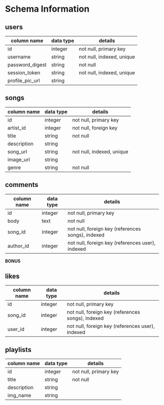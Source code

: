 # Schema Information

## users
column name     | data type | details
----------------|-----------|-----------------------
id              | integer   | not null, primary key
username        | string    | not null, indexed, unique
password_digest | string    | not null
session_token   | string    | not null, indexed, unique
profile_pic_url | string    |

## songs
column name   | data type | details
--------------|-----------|-----------------------
id            | integer   | not null, primary key
artist_id     | integer   | not null, foreign key
title         | string    | not null
description   | string    |
song_url      | string    | not null, indexed, unique
image_url     | string    |
genre         | string    | not null

## comments
column name | data type | details
------------|-----------|-----------------------
id          | integer   | not null, primary key
body        | text      | not null
song_id     | integer   | not null, foreign key (references songs), indexed
author_id   | integer   | not null, foreign key (references user), indexed

**BONUS**

## likes
column name | data type | details
------------|-----------|-----------------------
id          | integer   | not null, primary key
song_id     | integer   | not null, foreign key (references songs), indexed
user_id     | integer   | not null, foreign key (references user), indexed

## playlists
column name | data type | details
------------|-----------|-----------------------
id          | integer   | not null, primary key
title       | string    | not null
description | string    |
img_name    | string    |
